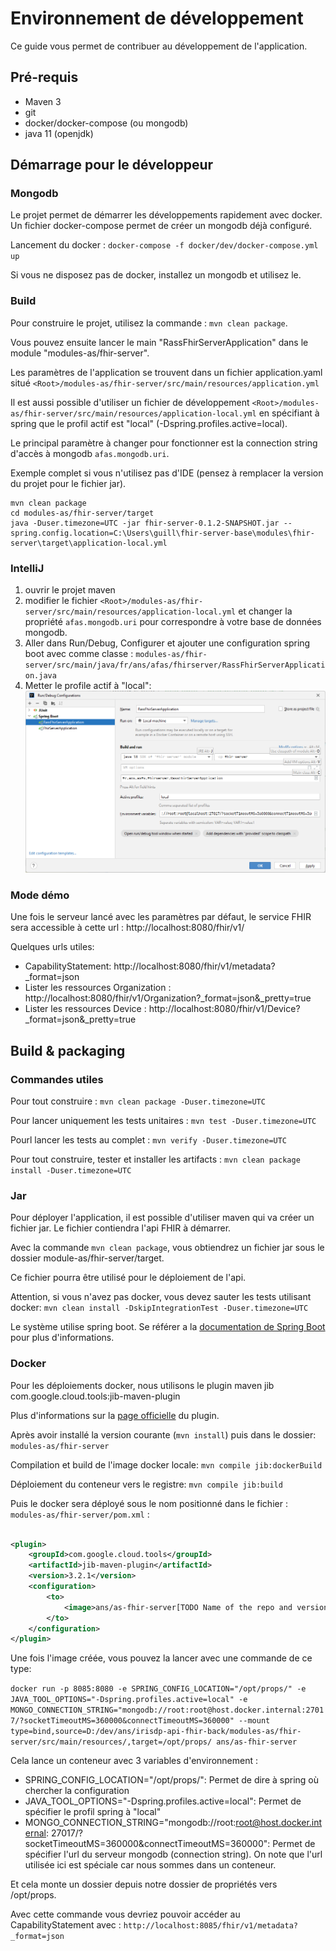 # Environnement de développement

Ce guide vous permet de contribuer au développement de l'application.

## Pré-requis

* Maven 3
* git
* docker/docker-compose (ou mongodb)
* java 11 (openjdk)

## Démarrage pour le développeur

### Mongodb

Le projet permet de démarrer les développements rapidement avec docker. Un fichier docker-compose permet de créer un
mongodb déjà configuré.

Lancement du docker : `docker-compose -f docker/dev/docker-compose.yml up`

Si vous ne disposez pas de docker, installez un mongodb et utilisez le.

### Build

Pour construire le projet, utilisez la commande : `mvn clean package`.

Vous pouvez ensuite lancer le main "RassFhirServerApplication" dans le module "modules-as/fhir-server".

Les paramètres de l'application se trouvent dans un fichier application.yaml situé
`<Root>/modules-as/fhir-server/src/main/resources/application.yml`

Il est aussi possible d'utiliser un fichier de
développement `<Root>/modules-as/fhir-server/src/main/resources/application-local.yml` en
spécifiant à spring que le profil actif est "local" (-Dspring.profiles.active=local).

Le principal paramètre à changer pour fonctionner est la connection string d'accès à mongodb `afas.mongodb.uri`.

Exemple complet si vous n'utilisez pas d'IDE (pensez à remplacer la version du projet pour le fichier jar).

```
mvn clean package
cd modules-as/fhir-server/target
java -Duser.timezone=UTC -jar fhir-server-0.1.2-SNAPSHOT.jar --spring.config.location=C:\Users\guill\fhir-server-base\modules\fhir-server\target\application-local.yml
```

### IntelliJ

1) ouvrir le projet maven
2) modifier le fichier `<Root>/modules-as/fhir-server/src/main/resources/application-local.yml` et changer la
   propriété `afas.mongodb.uri` pour correspondre à votre base de données mongodb.
3) Aller dans Run/Debug, Configurer et ajouter une configuration spring boot avec comme
   classe : `modules-as/fhir-server/src/main/java/fr/ans/afas/fhirserver/RassFhirServerApplication.java`
4) Metter le profile actif à "local": ![Exemple de configuration de lancement](assets/images/launch-ide.png)

### Mode démo

Une fois le serveur lancé avec les paramètres par défaut, le service FHIR sera accessible à cette url : http://localhost:8080/fhir/v1/

Quelques urls utiles:

* CapabilityStatement: http://localhost:8080/fhir/v1/metadata?_format=json
* Lister les ressources Organization : http://localhost:8080/fhir/v1/Organization?_format=json&_pretty=true
* Lister les ressources Device : http://localhost:8080/fhir/v1/Device?_format=json&_pretty=true

## Build & packaging

### Commandes utiles

Pour tout construire : `mvn clean package -Duser.timezone=UTC`

Pour lancer uniquement les tests unitaires : `mvn test -Duser.timezone=UTC`

Pourl lancer les tests au complet : `mvn verify -Duser.timezone=UTC`

Pour tout construire, tester et installer les artifacts : `mvn clean package install -Duser.timezone=UTC`

### Jar

Pour déployer l'application, il est possible d'utiliser maven qui va créer un fichier jar. Le fichier contiendra l'api
FHIR à démarrer.

Avec la commande `mvn clean package`, vous obtiendrez un fichier jar sous le dossier module-as/fhir-server/target.

Ce fichier pourra être utilisé pour le déploiement de l'api.

Attention, si vous n'avez pas docker, vous devez sauter les tests utilisant
docker: `mvn clean install -DskipIntegrationTest -Duser.timezone=UTC`

Le système utilise spring boot. Se référer a
la [documentation de Spring Boot](https://docs.spring.io/spring-boot/docs/current/reference/html/index.html) pour plus
d'informations.

### Docker

Pour les déploiements docker, nous utilisons le plugin maven jib com.google.cloud.tools:jib-maven-plugin

Plus d'informations sur la [page officielle](https://github.com/GoogleContainerTools/jib/tree/master/jib-maven-plugin)
du plugin.

Après avoir installé la version courante (`mvn install`) puis dans le dossier: `modules-as/fhir-server`

Compilation et build de l'image docker locale: `mvn compile jib:dockerBuild`

Déploiement du conteneur vers le registre: `mvn compile jib:build`

Puis le docker sera déployé sous le nom positionné dans le fichier : `modules-as/fhir-server/pom.xml` :

```xml

<plugin>
    <groupId>com.google.cloud.tools</groupId>
    <artifactId>jib-maven-plugin</artifactId>
    <version>3.2.1</version>
    <configuration>
        <to>
            <image>ans/as-fhir-server[TODO Name of the repo and version]</image>
        </to>
    </configuration>
</plugin>
```

Une fois l'image créée, vous pouvez la lancer avec une commande de ce type:

`docker run -p 8085:8080 -e SPRING_CONFIG_LOCATION="/opt/props/" -e JAVA_TOOL_OPTIONS="-Dspring.profiles.active=local" -e MONGO_CONNECTION_STRING="mongodb://root:root@host.docker.internal:27017/?socketTimeoutMS=360000&connectTimeoutMS=360000" --mount type=bind,source=D:/dev/ans/irisdp-api-fhir-back/modules-as/fhir-server/src/main/resources/,target=/opt/props/ ans/as-fhir-server`

Cela lance un conteneur avec 3 variables d'environnement :

* SPRING_CONFIG_LOCATION="/opt/props/": Permet de dire à spring où chercher la configuration
* JAVA_TOOL_OPTIONS="-Dspring.profiles.active=local": Permet de spécifier le profil spring à "local"
* MONGO_CONNECTION_STRING="mongodb://root:root@host.docker.internal:
  27017/?socketTimeoutMS=360000&connectTimeoutMS=360000": Permet de spécifier l'url du serveur mongodb (connection
  string). On note que l'url utilisée ici est spéciale car nous sommes dans un conteneur.

Et cela monte un dossier depuis notre dossier de propriétés vers /opt/props.

Avec cette commande vous devriez pouvoir accéder au CapabilityStatement
avec : `http://localhost:8085/fhir/v1/metadata?_format=json`

